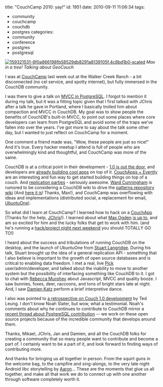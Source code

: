 title: "CouchCamp 2010: yay!"
id: 1951
date: 2010-09-11 11:06:34
tags: 
- community
- couchcamp
- couchdb
- postgres
categories: 
- community
- conference
- postgres
- postgresql

[![](http://www.chesnok.com/daily/wp-content/uploads/2010/09/159321531-6f0a866198fb58529db8291a8139105f.4c8bd1b0-scaled-300x199.jpg "159321531-6f0a866198fb58529db8291a8139105f.4c8bd1b0-scaled")](http://twitpic.com/2muta3 "Share photos on twitter with Twitpic")
_Max in a tree! Talking about GeoCouch_

I was at [CouchCamp](http://couch.io/couchcamp) last week out at the Walker Creek Ranch - a bit disconnected (no cel service, and spotty internet), but fully immersed in the CouchDB community. 

I was there to give a talk on [MVCC in PostgreSQL](http://chesnok.com/talks/mvcc_couchcamp.pdf). I forgot to mention it during my talk, but it was a fitting topic given that I first talked with JChris after a talk he gave in Portland, where I basically trolled him about compaction and MVCC in CouchDB. My goal was to show people the benefits of CouchDB's built-in MVCC, to point out some places where core developers can learn from PostgreSQL and avoid some of the traps we've fallen into over the years. I've got more to say about the talk some other day, but I wanted to just reflect on CouchCamp for a moment.

One comment a friend made was, "Wow, these people are just so nice!" And it's true. Every hacker meetup I attend is full of people who are overwhelmingly kind and thoughtful, and CouchCamp was more of the same. 

CouchDB is at a critical point in their development - [1.0 is out the door](http://www.apache.org/dyn/closer.cgi?path=/couchdb/1.0.1/apache-couchdb-1.0.1.tar.gz), and developers are [already building cool apps](https://voxer.com/) on top of it. [CouchApps + Evently](http://oreillynet.com/pub/e/1604) are an interesting and fun way to get started building things on top of a couch. And [replication parties](http://wiki.apache.org/couchdb/Replication) - seriously awesome.  [Ward Cunningham](http://c2.com/~ward/) is rumored to be considering a CouchDB wiki to drive the [patterns repository wiki](http://c2.com/cgi/wiki?WelcomeVisitors) (And [here it is](http://wiki.ppr.couchone.com/)! Thanks, Max!), and CouchCamp was overflowing with ideas and implementations (distributed social, a replacement for email, [UbuntuOne](https://one.ubuntu.com/)).

So what did I learn at CouchCamp? I learned how to hack on a [CouchApp](http://github.com/selenamarie/couchcamp_profiles) (Thanks for the help, [JChris](http://twitter.com/jchris)!). I learned about what [Max Ogden](http://maxogden.com) [is up to](http://www.slideshare.net/maxogden/how-to-build-an-open-geo-wiki), and am so excited for him and the lucky folks that get to work with him. (and he's running a [hack/project night next weekend](http://calagator.org/events/1250459208) you should TOTALLY GO TO!) 

I heard about the success and tribulations of running CouchDB on the desktop, and the launch of UbuntuOne from [Stuart Langridge](http://www.kryogenix.org/days/). During his talk, Stuart brought up the idea of a general replication API - something that I also believe is important to the growth of open source databases and is critical to enabling data freedom. I met a real, live [Pick](http://en.wikipedia.org/wiki/Pick_operating_system) user/admin/developer, and talked about the inability to move to another system but the possibility of interfacing something like CouchDB to it.  I got to chat with [Rebecca Murphey](http://twitter.com/rmurphey) about Javascript, MVCC and quality booze. I saw bunnies, foxes, deer, raccoons, and tons of bright stars late at night. And, I saw [Damien Katz](http://damienkatz.net/) perform a brief interpretive dance.

I also was pointed to [a retrospective on Couch 1.0 development](http://groups.google.com/group/tumbolia/browse_thread/thread/4a5e8ed2cf064b7b) by Ted Leung. I don't know Noah Slater, but wow, what a testimonial. Noah's comments about why he continues to contribute to CouchDB mirror a [recent thread about PostgreSQL contribution](http://archives.postgresql.org/pgsql-hackers/2010-09/msg00289.php) -- we work on these open source projects because of the incredible community that develops around them.

Thanks, Mikael, JChris, Jan and Damien, and all the CouchDB folks for creating a community that so many people want to contribute and become a part of. I certainly want to be a part of it, and look forward to finding ways of contributing more. 

And thanks for bringing us all together in person. From the squirt guns in the welcome bag, to the campfire and sing-alongs, to the very late night Android libc storytelling by [Aaron](http://github.com/apage43)... These are the moments that glue us all together, and make all that work we do to connect up with one another through software completely worth it. 
